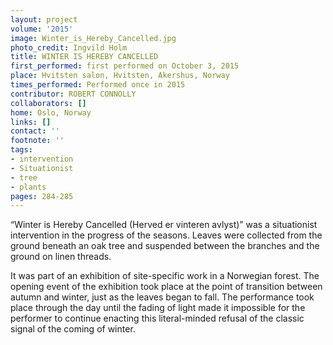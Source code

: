 ```yaml
---
layout: project
volume: '2015'
image: Winter_is_Hereby_Cancelled.jpg
photo_credit: Ingvild Holm
title: WINTER IS HEREBY CANCELLED
first_performed: first performed on October 3, 2015
place: Hvitsten salon, Hvitsten, Akershus, Norway
times_performed: Performed once in 2015
contributor: ROBERT CONNOLLY
collaborators: []
home: Oslo, Norway
links: []
contact: ''
footnote: ''
tags:
- intervention
- Situationist
- tree
- plants
pages: 284-285
---
```


“Winter is Hereby Cancelled (Herved er vinteren avlyst)” was a situationist intervention in the progress of the seasons. Leaves were collected from the ground beneath an oak tree and suspended between the branches and the ground on linen threads.

It was part of an exhibition of site-specific work in a Norwegian forest. The opening event of the exhibition took place at the point of transition between autumn and winter, just as the leaves began to fall. The performance took place through the day until the fading of light made it impossible for the performer to continue enacting this literal-minded refusal of the classic signal of the coming of winter.
